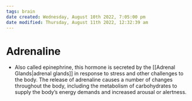```yaml
---
tags: brain
date created: Wednesday, August 10th 2022, 7:05:00 pm
date modified: Thursday, August 11th 2022, 12:32:39 am
---
```


# Adrenaline
- Also called epinephrine, this hormone is secreted by the [[Adrenal Glands|adrenal glands]] in response to stress and other challenges to the body. The release of adrenaline causes a number of changes throughout the body, including the metabolism of carbohydrates to supply the body’s energy demands and increased arousal or alertness.

